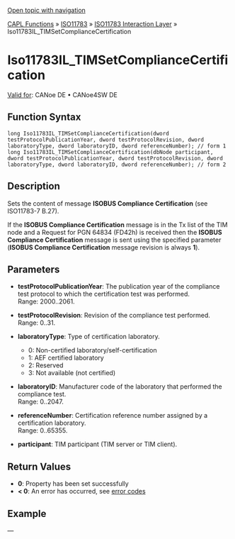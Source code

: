 [Open topic with navigation](../../../../../../CANoeDEFamily.htm#Topics/CAPLFunctions/ISO11783/ISOInteractionLayer/Functions/CAPLfunctionIso11783ILtimSetComplianceCertification.md)

[CAPL Functions](../../../CAPLfunctions.md) » [ISO11783](../../CAPLfunctionsISO11783Overview.md) » [ISO11783 Interaction Layer](../CAPLfunctionsISOILOverview.md) » Iso11783IL_TIMSetComplianceCertification

# Iso11783IL_TIMSetComplianceCertification

[Valid for](../../../../Shared/FeatureAvailability.md): CANoe DE • CANoe4SW DE

## Function Syntax

```plaintext
long Iso11783IL_TIMSetComplianceCertification(dword testProtocolPublicationYear, dword testProtocolRevision, dword laboratoryType, dword laboratoryID, dword referenceNumber); // form 1
long Iso11783IL_TIMSetComplianceCertification(dbNode participant, dword testProtocolPublicationYear, dword testProtocolRevision, dword laboratoryType, dword laboratoryID, dword referenceNumber); // form 2
```

## Description

Sets the content of message **ISOBUS Compliance Certification** (see ISO11783-7 B.27).

If the **ISOBUS Compliance Certification** message is in the Tx list of the TIM node and a Request for PGN 64834 (FD42h) is received then the **ISOBUS Compliance Certification** message is sent using the specified parameter (**ISOBUS Compliance Certification** message revision is always **1**).

## Parameters

- **testProtocolPublicationYear**: The publication year of the compliance test protocol to which the certification test was performed.  
  Range: 2000..2061.

- **testProtocolRevision**: Revision of the compliance test performed.  
  Range: 0..31.

- **laboratoryType**: Type of certification laboratory.
  - 0: Non-certified laboratory/self-certification
  - 1: AEF certified laboratory
  - 2: Reserved
  - 3: Not available (not certified)

- **laboratoryID**: Manufacturer code of the laboratory that performed the compliance test.  
  Range: 0..2047.

- **referenceNumber**: Certification reference number assigned by a certification laboratory.  
  Range: 0..65355.

- **participant**: TIM participant (TIM server or TIM client).

## Return Values

- **0**: Property has been set successfully
- **< 0**: An error has occurred, see [error codes](../../../CAPLfunctionsISOj1939ErrorCodes.md)

## Example

—

